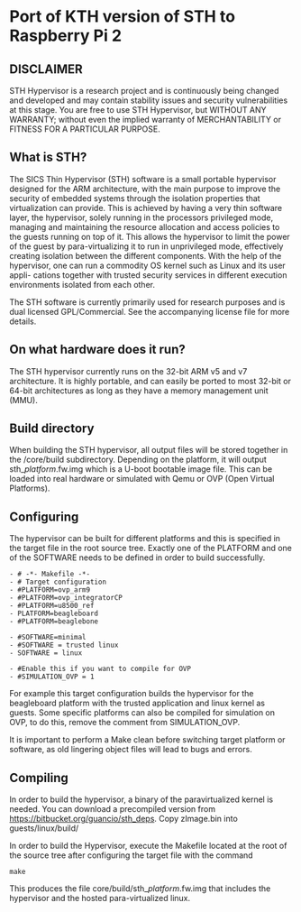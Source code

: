 
# Port of KTH version of STH to Raspberry Pi 2

## DISCLAIMER

STH Hypervisor is a research project and is continuously being changed and developed and may contain stability issues and security vulnerabilities at this stage. You are free to use STH Hypervisor, but WITHOUT ANY WARRANTY; without even the implied warranty of MERCHANTABILITY or FITNESS FOR A PARTICULAR PURPOSE.

## What is STH?

The SICS Thin Hypervisor (STH) software is a small portable hypervisor designed for the ARM architecture, with the main purpose to improve the security of embedded systems through the isolation properties that virtualization can provide. This is achieved by having a very thin software layer, the hypervisor, solely running in the processors privileged mode, managing and maintaining the resource allocation and access policies to the guests running on top of it. This allows the hypervisor to limit the power of the guest by para-virtualizing it to run in unprivileged mode, effectively creating isolation between the different components. With the help of the hypervisor, one can run a commodity OS kernel such as Linux and its user appli- cations together with trusted security services in different execution environments isolated from each other.

The STH software is currently primarily used for research purposes and is dual licensed GPL/Commercial. See the accompanying license file for more details. 

## On what hardware does it run?

The STH hypervisor currently runs on the 32-bit ARM v5 and v7 architecture. It is highly portable, and can easily be ported to most 32-bit or 64-bit architectures as long as they have a memory management unit (MMU). 

## Build directory

When building the STH hypervisor, all output files will be stored together in the /core/build subdirectory. Depending on the platform, it will output sth_*platform*.fw.img which is a U-boot bootable image file. This can be loaded into real hardware or simulated with Qemu or OVP (Open Virtual Platforms).

## Configuring 

The hypervisor can be built for different platforms and this is specified in the target file in the root source tree. Exactly one of the PLATFORM and one of the SOFTWARE needs to be defined in order to build successfully. 

	- # -*- Makefile -*-
	- # Target configuration
	- #PLATFORM=ovp_arm9
	- #PLATFORM=ovp_integratorCP
	- #PLATFORM=u8500_ref
	- PLATFORM=beagleboard
	- #PLATFORM=beaglebone

	- #SOFTWARE=minimal
	- #SOFTWARE = trusted linux
	- SOFTWARE = linux
	
	- #Enable this if you want to compile for OVP 
	- #SIMULATION_OVP = 1

For example this target configuration builds the hypervisor for the beagleboard platform with the trusted application and linux kernel as guests. Some specific platforms can also be compiled for simulation on OVP, to do this, remove the comment from SIMULATION_OVP.   

It is important to perform a Make clean before switching target platform or software, as old lingering object files will lead to bugs and errors.


## Compiling

In order to build the hypervisor, a binary of the paravirtualized kernel is needed.
You can download a precompiled version from https://bitbucket.org/guancio/sth_deps.
Copy zImage.bin into guests/linux/build/

In order to build the Hypervisor, execute the Makefile located at the root of the source tree after configuring the target file with the command

	make

This produces the file core/build/sth_*platform*.fw.img that includes the hypervisor and the hosted para-virtualized linux.
